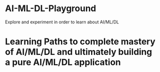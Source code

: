 # AI-ML-DL-Playground
Explore and experiment in order to learn about AI/ML/DL
# Learning Paths to complete mastery of AI/ML/DL and ultimately building a pure AI/ML/DL application
